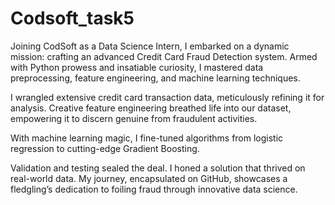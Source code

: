# Codsoft_task5

Joining CodSoft as a Data Science Intern, I embarked on a dynamic mission: crafting an advanced Credit Card Fraud Detection system. Armed with Python prowess and insatiable curiosity, I mastered data preprocessing, feature engineering, and machine learning techniques.

I wrangled extensive credit card transaction data, meticulously refining it for analysis. Creative feature engineering breathed life into our dataset, empowering it to discern genuine from fraudulent activities.

With machine learning magic, I fine-tuned algorithms from logistic regression to cutting-edge Gradient Boosting.

Validation and testing sealed the deal. I honed a solution that thrived on real-world data. My journey, encapsulated on GitHub, showcases a fledgling’s dedication to foiling fraud through innovative data science.
